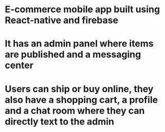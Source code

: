 # E-commerce mobile app built using React-native and firebase
# It has an admin panel where items are published and a messaging center
# Users can ship or buy online, they also have a shopping cart, a profile and a chat room where they can directly text to the admin
